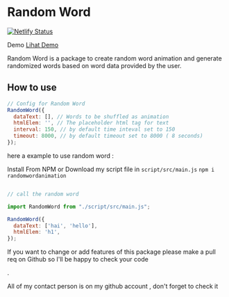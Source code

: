 # Random Word 

[![Netlify Status](https://api.netlify.com/api/v1/badges/bb0b322c-cd3d-4c54-8a41-792d559d8f1a/deploy-status)](https://app.netlify.com/sites/random-text/deploys)

Demo 
[Lihat Demo](https://random-text.netlify.app)

<p>Random Word is a package to create random word animation and generate randomized words based on word data provided by the user.</p>

## How to use

```JavaScript 
// Config for Random Word
RandomWord({
  dataText: [], // Words to be shuffled as animation 
  htmlElem: '', // The placeholder html tag for text
  interval: 150, // by default time inteval set to 150
  timeout: 8000, // by default timeout set to 8000 ( 8 seconds)
});
```

here a example to use random word :

Install From NPM or Download my script file in `script/src/main.js`
``` npm i randomwordanimation ```

```JavaScript  

// call the random word

import RandomWord from "./script/src/main.js";

RandomWord({
  dataText: ['hai', 'hello'],
  htmlElem: 'h1',
});

```

<p> If you want to change or add features of this package please make a pull req on Github so I'll be happy to check your code </p>.
<p> All of my contact person is on my github account , don't forget to check it</p>
